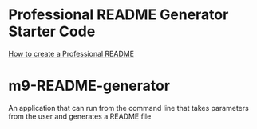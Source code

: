 # Professional README Generator Starter Code

[How to create a Professional README](https://coding-boot-camp.github.io/full-stack/github/professional-readme-guide)

# m9-README-generator
An application that can run from the command line that takes parameters from the user and generates a README file